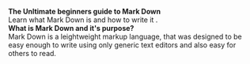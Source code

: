 **The Unltimate beginners guide to Mark Down**  
Learn what Mark Down is and how to write it .  
**What is Mark Down and it's purpose?**  
Mark Down is a leightweight markup language, that was designed to be easy enough to write using only generic text editors and also easy for others to read.

